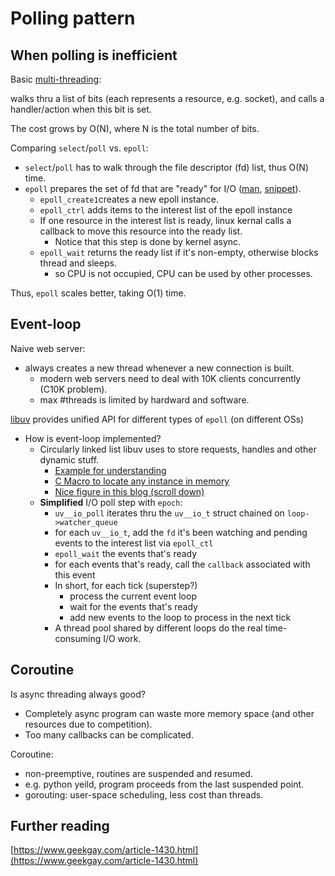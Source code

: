 Polling pattern
===

When polling is inefficient
---
Basic [multi-threading](http://www.wangafu.net/~nickm/libevent-book/01_intro.html):

walks thru a list of bits (each represents a resource, e.g. socket), and calls a handler/action when this bit is set.

The cost grows by O(N), where N is the total number of bits.

Comparing `select`/`poll` vs. `epoll`:
* `select`/`poll` has to walk through the file descriptor (fd) list, thus O(N) time.
* `epoll` prepares the set of fd that are "ready" for I/O ([man](https://man7.org/linux/man-pages/man7/epoll.7.html), [snippet](https://zhuanlan.zhihu.com/p/93609693)).
  * `epoll_create1`creates a new epoll instance.
  * `epoll_ctrl` adds items to the interest list of the epoll instance
  * If one resource in the interest list is ready, linux kernal calls a callback to move this resource into the ready list.
    * Notice that this step is done by kernel async.
  * `epoll_wait` returns the ready list if it's non-empty, otherwise blocks thread and sleeps.
    * so CPU is not occupied, CPU can be used by other processes.
 
Thus, `epoll` scales better, taking O(1) time.

Event-loop
---
Naive web server:
* always creates a new thread whenever a new connection is built.
  * modern web servers need to deal with 10K clients concurrently (C10K problem).
  * max #threads is limited by hardward and software.

[libuv](http://docs.libuv.org/en/v1.x/design.html) provides unified API for different types of `epoll` (on different OSs)
* How is event-loop implemented?
  * Circularly linked list libuv uses to store requests, handles and other dynamic stuff. 
    * [Example for understanding](https://gist.github.com/bodokaiser/5657156)
    * [C Macro to locate any instance in memory](https://radek.io/2012/11/10/magical-container_of-macro/)
    * [Nice figure in this blog (scroll down)](https://blog.butonly.com/posts/node.js/libuv/1-libuv-overview/)
  * **Simplified** I/O poll step with `epoch`:
    * `uv__io_poll` iterates thru the `uv__io_t` struct chained on `loop->watcher_queue`
    * for each `uv__io_t`, add the `fd` it's been watching and pending events to the interest list via `epoll_ctl`
    * `epoll_wait` the events that's ready
    * for each events that's ready, call the `callback` associated with this event
    * In short, for each tick (superstep?)
      * process the current event loop
      * wait for the events that's ready
      * add new events to the loop to process in the next tick
    * A thread pool shared by different loops do the real time-consuming I/O work.
    
Coroutine
---

Is async threading always good?
* Completely async program can waste more memory space (and other resources due to competition).
* Too many callbacks can be complicated.

Coroutine:
* non-preemptive, routines are suspended and resumed.
* e.g. python yeild, program proceeds from the last suspended point.
* gorouting: user-space scheduling, less cost than threads.

Further reading
---
[https://www.geekgay.com/article-1430.html](https://www.geekgay.com/article-1430.html)



